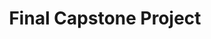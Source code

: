 ---
code: cpnt-265
codeLabel: CPNT 265
title: Final Capstone Project
excerpt: Using the knowledge you've learned in this program, you will create your own web application. Final projects will be presented on the last day of the program.
type: technical
status: closed
---